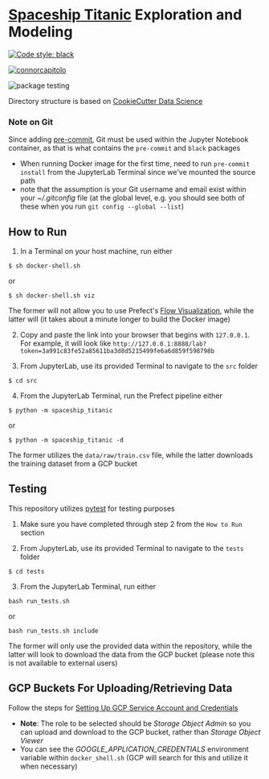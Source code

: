 # [Spaceship Titanic](https://www.kaggle.com/competitions/spaceship-titanic/overview) Exploration and Modeling

[![Code style: black](https://img.shields.io/badge/code%20style-black-000000.svg)](https://github.com/psf/black)

[![connorcapitolo](https://circleci.com/gh/connorcapitolo/Spaceship-Titanic.svg?style=shield)](https://app.circleci.com/pipelines/github/connorcapitolo/Spaceship-Titanic?branch=main&filter=all)

![package testing](https://github.com/connorcapitolo/Spaceship-Titanic/actions/workflows/python-package.yml/badge.svg)


Directory structure is based on [CookieCutter Data Science](https://drivendata.github.io/cookiecutter-data-science/)

### Note on Git

Since adding [pre-commit](https://pre-commit.com/), Git must be used within the Jupyter Notebook container, as that is what contains the `pre-commit` and `black` packages
* When running Docker image for the first time, need to run `pre-commit install` from the JupyterLab Terminal since we've mounted the source path
* note that the assumption is your Git username and email exist within your *~/.gitconfig* file (at the global level, e.g. you should see both of these when you run `git config --global --list`)

## How to Run

1. In a Terminal on your host machine, run either

```
$ sh docker-shell.sh
```

or

```
$ sh docker-shell.sh viz
```

The former will not allow you to use Prefect's [Flow Visualization](https://docs.prefect.io/core/advanced_tutorials/visualization.html), while the latter will (it takes about a minute longer to build the Docker image)

2. Copy and paste the link into your browser that begins with `127.0.0.1`. For example, it will look like `http://127.0.0.1:8888/lab?token=3a991c83fe52a85611ba3d8d5215499fe6a6d859f598798b`

3. From JupyterLab, use its provided Terminal to navigate to the `src` folder

```
$ cd src
```

4. From the JupyterLab Terminal, run the Prefect pipeline either

```
$ python -m spaceship_titanic
```

or 

```
$ python -m spaceship_titanic -d
```

The former utilizes the `data/raw/train.csv` file, while the latter downloads the training dataset from a GCP bucket

## Testing

This repository utilizes [pytest](https://docs.pytest.org/en/7.1.x/) for testing purposes

1. Make sure you have completed through step 2 from the `How to Run` section

2. From JupyterLab, use its provided Terminal to navigate to the `tests` folder

```
$ cd tests
```

3. From the JupyterLab Terminal, run either 

```
bash run_tests.sh
```

or 

```
bash run_tests.sh include
```

The former will only use the provided data within the repository, while the latter will look to download the data from the GCP bucket (please note this is not available to external users)

## GCP Buckets For Uploading/Retrieving Data

Follow the steps for [Setting Up GCP Service Account and Credentials](https://github.com/dlops-io/mushroom-app/tree/02-setup-gcp-credentials)

* **Note**: The role to be selected should be *Storage Object Admin* so you can upload and download to the GCP bucket, rather than *Storage Object Viewer*
* You can see the *GOOGLE_APPLICATION_CREDENTIALS* environment variable within `docker_shell.sh` (GCP will search for this and utilize it when necessary)